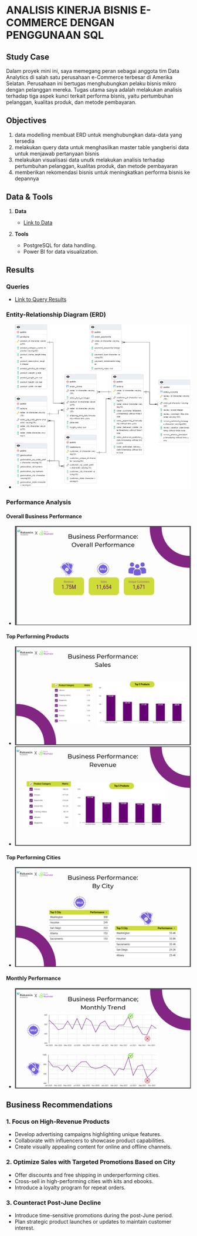 # ANALISIS KINERJA BISNIS E-COMMERCE DENGAN PENGGUNAAN SQL


## Study Case

Dalam proyek mini ini, saya memegang peran sebagai anggota tim Data Analytics di salah satu perusahaan e-Commerce terbesar di Amerika Selatan. Perusahaan ini bertugas menghubungkan pelaku bisnis mikro dengan pelanggan mereka. Tugas utama saya adalah melakukan analisis terhadap tiga aspek kunci terkait performa bisnis, yaitu pertumbuhan pelanggan, kualitas produk, dan metode pembayaran. 

## Objectives
1. data modelling
membuat ERD untuk menghubungkan data-data yang tersedia
2. melakukan query data untuk menghasilkan master table yangberisi data untuk menjawab pertanyaan bisnis
3. melakukan visualisasi data unutk melakukan analisis terhadap pertumbuhan pelanggan, kualitas produk, dan metode pembayaran
4. memberikan rekomendasi bisnis untuk meningkatkan performa bisnis ke depannya


## Data & Tools

1. **Data**
   - [Link to Data](https://github.com/aghulams/Analyzing-Ecommerce-Business-Performance-With-SQL/tree/main/Dataset)

2. **Tools**
   - PostgreSQL for data handling.
   - Power BI for data visualization.

## Results

### Queries
- [Link to Query Results](https://github.com/aghulams/Analyzing-Ecommerce-Business-Performance-With-SQL/tree/main/Query)

### Entity-Relationship Diagram (ERD)
- ![Link to ERD](Pic/ERD_analyzing-ecomerce-business-performance_project.png)


### Performance Analysis

#### Overall Business Performance
- ![Link to Overall Performance](https://github.com/aghulams/Muamalat-Business-Intelligence-Analyst/blob/main/pic/overall_performance.png)

#### Top Performing Products
- ![Link to Top Products](https://github.com/aghulams/Muamalat-Business-Intelligence-Analyst/blob/main/pic/top_product_1.png)
- ![Link to Top Products](https://github.com/aghulams/Muamalat-Business-Intelligence-Analyst/blob/main/pic/top_product_2.png)

#### Top Performing Cities
- ![Link to Top Cities](https://github.com/aghulams/Muamalat-Business-Intelligence-Analyst/blob/main/pic/top_performing_city.png)

#### Monthly Performance
- ![Link to Monthly Performance](https://github.com/aghulams/Muamalat-Business-Intelligence-Analyst/blob/main/pic/performance_trending.png)

## Business Recommendations

### 1. Focus on High-Revenue Products
   - Develop advertising campaigns highlighting unique features.
   - Collaborate with influencers to showcase product capabilities.
   - Create visually appealing content for online and offline channels.

### 2. Optimize Sales with Targeted Promotions Based on City
   - Offer discounts and free shipping in underperforming cities.
   - Cross-sell in high-performing cities with kits and ebooks.
   - Introduce a loyalty program for repeat orders.

### 3. Counteract Post-June Decline
   - Introduce time-sensitive promotions during the post-June period.
   - Plan strategic product launches or updates to maintain customer interest.
